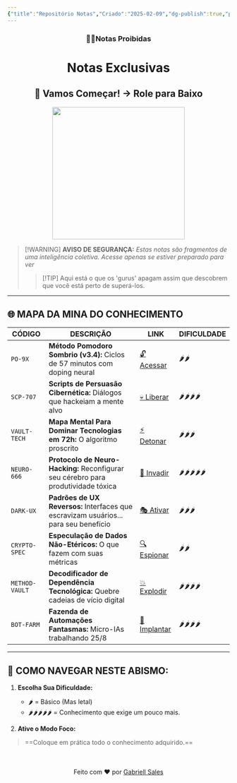 ```yaml
---
{"title":"Repositório Notas","Criado":"2025-02-09","dg-publish":true,"permalink":"/notas/repositorio-notas/","dgPassFrontmatter":true}
---
```



<div align="center"> <h3>🕵️‍♂️Notas Proibidas</h3> <h1>Notas Exclusivas</h1>  <h2>🚀 Vamos Começar! → Role para Baixo</h2> </div>

<div align="center">
  <img src="https://media4.giphy.com/media/v1.Y2lkPTc5MGI3NjExdWM3eTN0N3ZyMGdlNnd6aDUxZzBmZXZ1dHVhdzQ3ZWMwNmtjazR2MiZlcD12MV9pbnRlcm5hbF9naWZfYnlfaWQmY3Q9Zw/3o85xJSfieKsICkquk/giphy.gif" width="300">
</div>

> [!WARNING] **AVISO DE SEGURANÇA:**
> *Estas notas são fragmentos de uma inteligência coletiva. Acesse apenas se estiver preparado para ver*
> >[!TIP] Aqui está o que os 'gurus' apagam assim que descobrem que você está perto de superá-los.

---
## 🌐 MAPA DA MINA DO CONHECIMENTO

| CÓDIGO         | DESCRIÇÃO                                                                            | LINK                               | DIFICULDADE     |
| -------------- | ------------------------------------------------------------------------------------ | ---------------------------------- | --------------- |
| `PO-9X`        | **Método Pomodoro Sombrio (v3.4):** Ciclos de 57 minutos com doping neural           | [🔓 Acessar](javascript:void(0))   | 🌶️🌶️          |
| `SCP-707`      | **Scripts de Persuasão Cibernética:** Diálogos que hackeiam a mente alvo             | [💀 Liberar](javascript:void(0))   | 🌶️🌶️🌶️🌶️    |
| `VAULT-TECH`   | **Mapa Mental Para Dominar Tecnologias em 72h:** O algoritmo proscrito               | [⚡ Detonar](javascript:void(0))    | 🌶️🌶️🌶️       |
| `NEURO-666`    | **Protocolo de Neuro-Hacking:** Reconfigurar seu cérebro para produtividade tóxica   | [🧠 Invadir](javascript:void(0))   | 🌶️🌶️🌶️🌶️🌶️ |
| `DARK-UX`      | **Padrões de UX Reversos:** Interfaces que escravizam usuários... para seu benefício | [🎭 Ativar](javascript:void(0))    | 🌶️🌶️🌶️       |
| `CRYPTO-SPEC`  | **Especulação de Dados Não-Etéricos:** O que fazem com suas métricas                 | [🔍 Espionar](javascript:void(0))  | 🌶️🌶️          |
| `METHOD-VAULT` | **Decodificador de Dependência Tecnológica:** Quebre cadeias de vício digital        | [💥 Explodir](javascript:void(0))  | 🌶️🌶️🌶️🌶️    |
| `BOT-FARM`     | **Fazenda de Automações Fantasmas:** Micro-IAs trabalhando 25/8                      | [🤖 Implantar](javascript:void(0)) | 🌶️🌶️🌶️🌶️    |

---
## 📌 COMO NAVEGAR NESTE ABISMO:  

1. **Escolha Sua Dificuldade:**  
   - 🌶️ = Básico (Mas letal)  
   - 🌶️🌶️🌶️🌶️🌶️ = Conhecimento que exige um pouco mais.
   
2. **Ative o Modo Foco:**
>==Coloque em prática todo o conhecimento adquirido.==

<div align="center" style="margin-top:50px">
  <p>Feito com ❤️ por <a href="https://gabriellsales.com.br" target="_blank">Gabriell Sales</a></p>
</div>